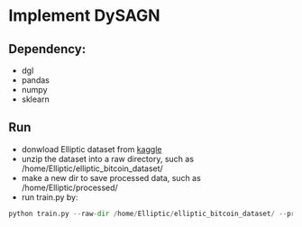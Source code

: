 # Implement DySAGN 

## Dependency:

- dgl
- pandas
- numpy
- sklearn

## Run

- donwload Elliptic dataset from [kaggle](https://kaggle.com/ellipticco/elliptic-data-set)
- unzip the dataset into a raw directory, such as /home/Elliptic/elliptic_bitcoin_dataset/
- make a new dir to save processed data, such as /home/Elliptic/processed/
- run train.py by:

```python
python train.py --raw-dir /home/Elliptic/elliptic_bitcoin_dataset/ --processed-dir /home/Elliptic/processed/
```

